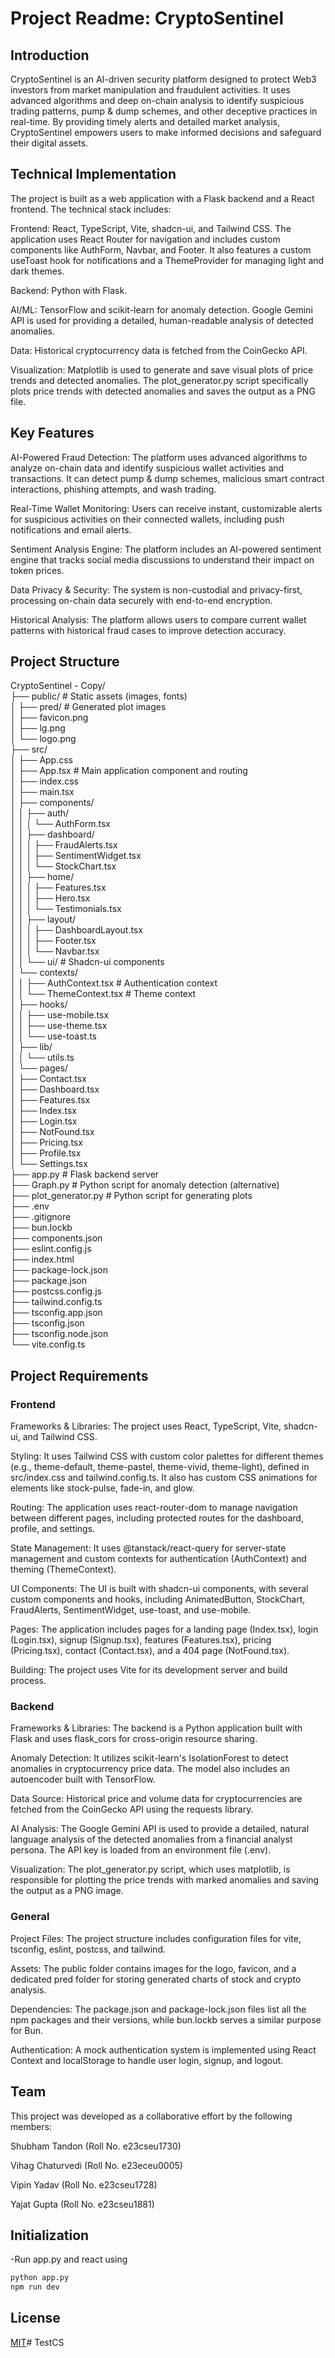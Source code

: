 # Project Readme: CryptoSentinel

## Introduction

CryptoSentinel is an AI-driven security platform designed to protect Web3 investors from market manipulation and fraudulent activities. It uses advanced algorithms and deep on-chain analysis to identify suspicious trading patterns, pump & dump schemes, and other deceptive practices in real-time. By providing timely alerts and detailed market analysis, CryptoSentinel empowers users to make informed decisions and safeguard their digital assets.

## Technical Implementation

The project is built as a web application with a Flask backend and a React frontend. The technical stack includes:

Frontend: React, TypeScript, Vite, shadcn-ui, and Tailwind CSS. The application uses React Router for navigation and includes custom components like AuthForm, Navbar, and Footer. It also features a custom useToast hook for notifications and a ThemeProvider for managing light and dark themes.

Backend: Python with Flask.

AI/ML: TensorFlow and scikit-learn for anomaly detection. Google Gemini API is used for providing a detailed, human-readable analysis of detected anomalies.

Data: Historical cryptocurrency data is fetched from the CoinGecko API.

Visualization: Matplotlib is used to generate and save visual plots of price trends and detected anomalies. The plot_generator.py script specifically plots price trends with detected anomalies and saves the output as a PNG file.

## Key Features
AI-Powered Fraud Detection: The platform uses advanced algorithms to analyze on-chain data and identify suspicious wallet activities and transactions. It can detect pump & dump schemes, malicious smart contract interactions, phishing attempts, and wash trading.

Real-Time Wallet Monitoring: Users can receive instant, customizable alerts for suspicious activities on their connected wallets, including push notifications and email alerts.

Sentiment Analysis Engine: The platform includes an AI-powered sentiment engine that tracks social media discussions to understand their impact on token prices.

Data Privacy & Security: The system is non-custodial and privacy-first, processing on-chain data securely with end-to-end encryption.

Historical Analysis: The platform allows users to compare current wallet patterns with historical fraud cases to improve detection accuracy.

## Project Structure
CryptoSentinel - Copy/  
├── public/                 # Static assets (images, fonts)   
│   ├── pred/               # Generated plot images  
│   ├── favicon.png  
│   ├── lg.png  
│   └── logo.png  
├── src/  
│   ├── App.css  
│   ├── App.tsx             # Main application component and routing  
│   ├── index.css  
│   ├── main.tsx  
│   ├── components/  
│   │   ├── auth/  
│   │   │   └── AuthForm.tsx  
│   │   ├── dashboard/  
│   │   │   ├── FraudAlerts.tsx  
│   │   │   ├── SentimentWidget.tsx  
│   │   │   └── StockChart.tsx  
│   │   ├── home/  
│   │   │   ├── Features.tsx  
│   │   │   ├── Hero.tsx  
│   │   │   └── Testimonials.tsx  
│   │   ├── layout/  
│   │   │   ├── DashboardLayout.tsx  
│   │   │   ├── Footer.tsx  
│   │   │   └── Navbar.tsx  
│   │   └── ui/             # Shadcn-ui components  
│   └── contexts/  
│   │   ├── AuthContext.tsx # Authentication context  
│   │   └── ThemeContext.tsx # Theme context  
│   ├── hooks/  
│   │   ├── use-mobile.tsx  
│   │   ├── use-theme.tsx  
│   │   └── use-toast.ts  
│   ├── lib/  
│   │   └── utils.ts  
│   └── pages/  
│       ├── Contact.tsx  
│       ├── Dashboard.tsx  
│       ├── Features.tsx  
│       ├── Index.tsx  
│       ├── Login.tsx  
│       ├── NotFound.tsx  
│       ├── Pricing.tsx  
│       ├── Profile.tsx  
│       └── Settings.tsx  
├── app.py                  # Flask backend server  
├── Graph.py                # Python script for anomaly detection (alternative)  
├── plot_generator.py       # Python script for generating plots  
├── .env  
├── .gitignore  
├── bun.lockb  
├── components.json  
├── eslint.config.js  
├── index.html  
├── package-lock.json  
├── package.json  
├── postcss.config.js  
├── tailwind.config.ts  
├── tsconfig.app.json  
├── tsconfig.json  
├── tsconfig.node.json  
└── vite.config.ts 

## Project Requirements
### Frontend
Frameworks & Libraries: The project uses React, TypeScript, Vite, shadcn-ui, and Tailwind CSS.  

Styling: It uses Tailwind CSS with custom color palettes for different themes (e.g., theme-default, theme-pastel, theme-vivid, theme-light), defined in src/index.css and tailwind.config.ts. It also has custom CSS animations for elements like stock-pulse, fade-in, and glow.

Routing: The application uses react-router-dom to manage navigation between different pages, including protected routes for the dashboard, profile, and settings.

State Management: It uses @tanstack/react-query for server-state management and custom contexts for authentication (AuthContext) and theming (ThemeContext).

UI Components: The UI is built with shadcn-ui components, with several custom components and hooks, including AnimatedButton, StockChart, FraudAlerts, SentimentWidget, use-toast, and use-mobile.

Pages: The application includes pages for a landing page (Index.tsx), login (Login.tsx), signup (Signup.tsx), features (Features.tsx), pricing (Pricing.tsx), contact (Contact.tsx), and a 404 page (NotFound.tsx).

Building: The project uses Vite for its development server and build process.

### Backend
Frameworks & Libraries: The backend is a Python application built with Flask and uses flask_cors for cross-origin resource sharing.

Anomaly Detection: It utilizes scikit-learn's IsolationForest to detect anomalies in cryptocurrency price data. The model also includes an autoencoder built with TensorFlow.

Data Source: Historical price and volume data for cryptocurrencies are fetched from the CoinGecko API using the requests library.

AI Analysis: The Google Gemini API is used to provide a detailed, natural language analysis of the detected anomalies from a financial analyst persona. The API key is loaded from an environment file (.env).

Visualization: The plot_generator.py script, which uses matplotlib, is responsible for plotting the price trends with marked anomalies and saving the output as a PNG image.

### General
Project Files: The project structure includes configuration files for vite, tsconfig, eslint, postcss, and tailwind.

Assets: The public folder contains images for the logo, favicon, and a dedicated pred folder for storing generated charts of stock and crypto analysis.

Dependencies: The package.json and package-lock.json files list all the npm packages and their versions, while bun.lockb serves a similar purpose for Bun.

Authentication: A mock authentication system is implemented using React Context and localStorage to handle user login, signup, and logout.
## Team

This project was developed as a collaborative effort by the following members:

Shubham Tandon (Roll No. e23cseu1730)

Vihag Chaturvedi (Roll No. e23eceu0005)

Vipin Yadav (Roll No. e23cseu1728)

Yajat Gupta (Roll No. e23cseu1881) 

## Initialization 
 -Run app.py and react using
```bash
python app.py
npm run dev
```

## License

[MIT](https://choosealicense.com/licenses/mit/)#   T e s t C S 
 
 
